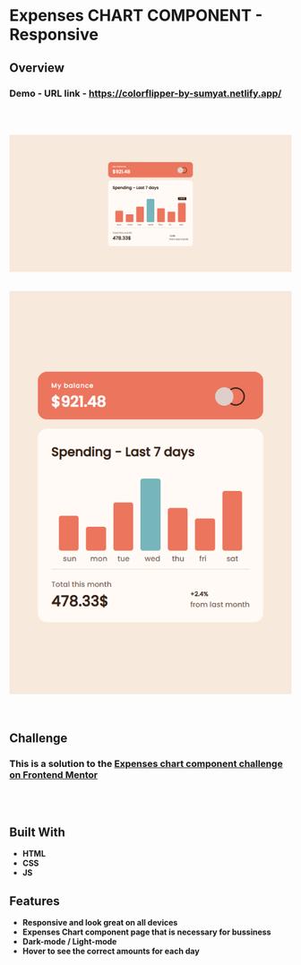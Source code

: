 # Expenses CHART COMPONENT - Responsive

## Overview

  <h3>   Demo - URL link -
    <a href="https://checkout-by-sumyat.netlify.app/">
     https://colorflipper-by-sumyat.netlify.app/
    </a>
  </h3>

<br/>
<br/>

![](Demo/large-screen.png)
<br/>
<br/>

<div align="center">
<img src="Demo/small-screen.png" width="600">
</div>

<br/>
<br/>

## Challenge

### This is a solution to the [Expenses chart component challenge on Frontend Mentor](https://www.frontendmentor.io/challenges/expenses-chart-component-e7yJBUdjwt)

<br/>
<br/>

## Built With

- **HTML**
- **CSS**
- **JS**

## Features

- **Responsive and look great on all devices**
- **Expenses Chart component page that is necessary for bussiness**
- **Dark-mode / Light-mode**
- **Hover to see the correct amounts for each day**
